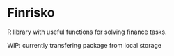 # Finrisko
R library with useful functions for solving finance tasks.

WIP: currently transfering package from local storage
